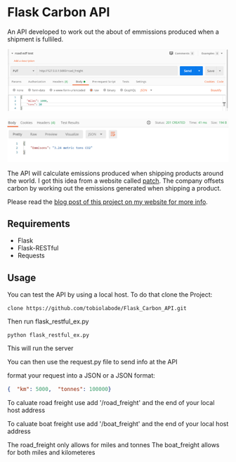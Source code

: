 # Flask Carbon API
An API developed to work out the about of emmissions produced when a shipment is fulliled.

![Input](images\image008.png)



![Input](images\image009.png)

The API  will calculate emissions produced when shipping products around the world. I got this idea from a website called [patch](https://www.usepatch.com/).
The company offsets carbon by working out the emissions generated when shipping a product.

Please read the [blog post of this project on my website for more info](https://www.tobiolabode.com/blog/2020/6/25/python-api-for-carbon-emmissions).

## Requirements
- Flask
- Flask-RESTful
- Requests


## Usage
You can test the API by using a local host. To do that clone the Project:
```
clone https://github.com/tobiolabode/Flask_Carbon_API.git
```
Then run flask_restful_ex.py
```
python flask_restful_ex.py
```
This will run the server

You can then use the request.py file to send info at the API

format your request into a JSON or a JSON format:
```json
{  "km": 5000,  "tonnes": 100000}

```

To caluate road freight use add '/road_freight' and the end of your local host address

To caluate boat freight use add '/boat_freight' and the end of your local host address

The road_freight only allows for miles and tonnes
The boat_freight allows for both miles and kilometeres
